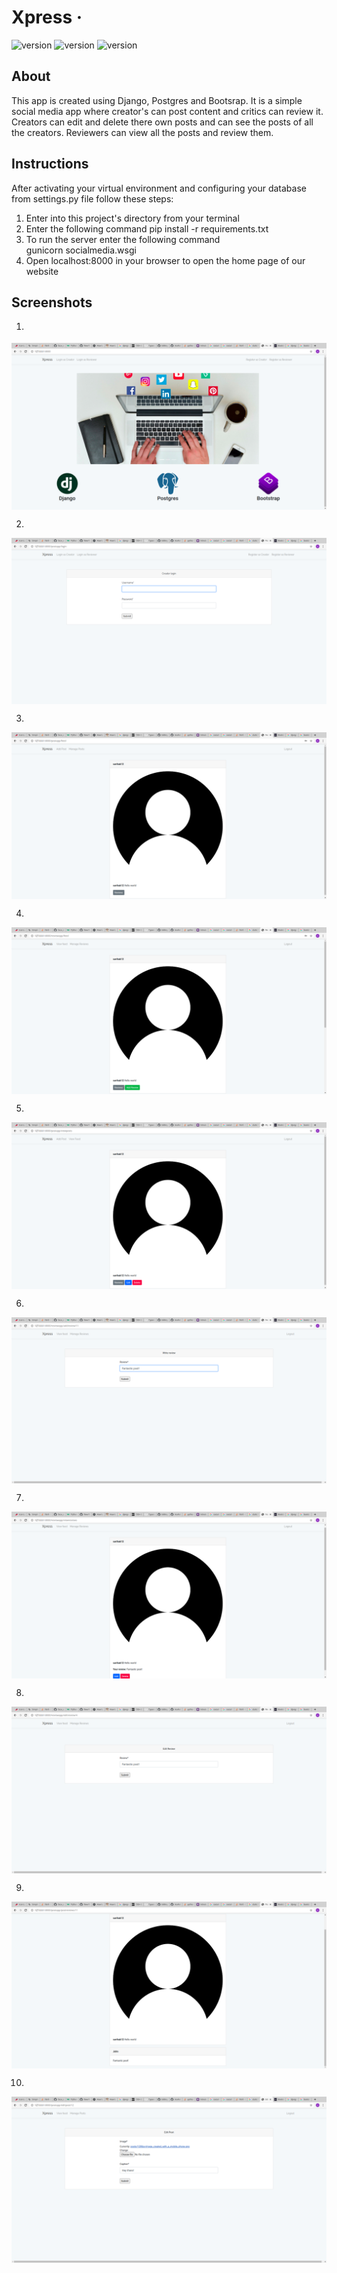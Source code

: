 # Xpress &middot;

![version](https://img.shields.io/badge/Django-092E20?style=for-the-badge&logo=django&logoColor=white)
![version](https://img.shields.io/badge/PostgreSQL-316192?style=for-the-badge&logo=postgresql&logoColor=white)
![version](https://img.shields.io/badge/Bootstrap-563D7C?style=for-the-badge&logo=bootstrap&logoColor=white)

## About
This app is created using Django, Postgres and Bootsrap. It is a simple social media app where creator's can post content and critics can review it. Creators can edit and delete there own posts and can see the posts of all the creators. Reviewers can view all the posts and review them.

## Instructions
After activating your virtual environment and configuring your database from settings.py file follow these steps:
1. Enter into this project's directory from your terminal
2. Enter the following command
        pip install -r requirements.txt
3. To run the server enter the following command\
        gunicorn socialmedia.wsgi
4. Open localhost:8000 in your browser to open the home page of our website

## Screenshots

1. <p align="center">
  <img src="https://github.com/sarthakverma12/Xpress/blob/master/screenshots/ss1.png" align="middle">
   </p>

2. <p align="center">
  <img src="https://github.com/sarthakverma12/Xpress/blob/master/screenshots/ss2.png" align="middle">
   </p>

3. <p align="center">
  <img src="https://github.com/sarthakverma12/Xpress/blob/master/screenshots/ss3.png" align="middle">
   </p>

4. <p align="center">
  <img src="https://github.com/sarthakverma12/Xpress/blob/master/screenshots/ss4.png" align="middle">
   </p>

5. <p align="center">
  <img src="https://github.com/sarthakverma12/Xpress/blob/master/screenshots/ss5.png" align="middle">
   </p>

6. <p align="center">
  <img src="https://github.com/sarthakverma12/Xpress/blob/master/screenshots/ss6.png" align="middle">
   </p>

7. <p align="center">
  <img src="https://github.com/sarthakverma12/Xpress/blob/master/screenshots/ss7.png" align="middle">
   </p>

8. <p align="center">
  <img src="https://github.com/sarthakverma12/Xpress/blob/master/screenshots/ss8.png" align="middle">
   </p>

9. <p align="center">
  <img src="https://github.com/sarthakverma12/Xpress/blob/master/screenshots/ss9.png" align="middle">
   </p>

10. <p align="center">
  <img src="https://github.com/sarthakverma12/Xpress/blob/master/screenshots/ss10.png" align="middle">
   </p>

